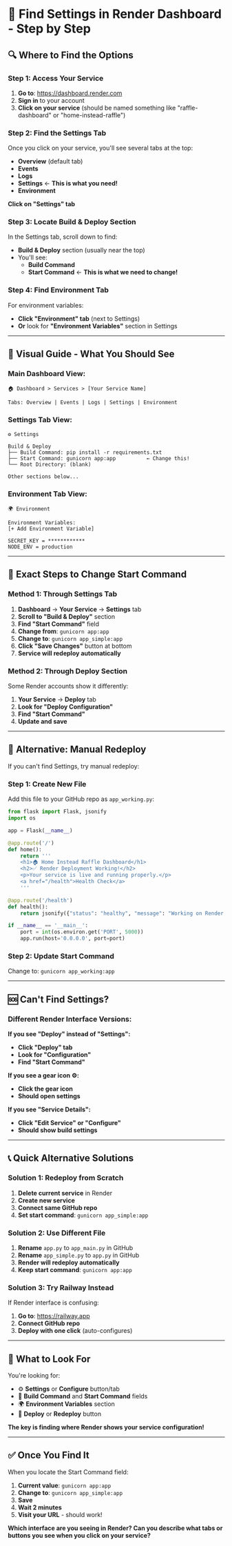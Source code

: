 # 🧭 **Find Settings in Render Dashboard - Step by Step**

## 🔍 **Where to Find the Options**

### **Step 1: Access Your Service**
1. **Go to**: https://dashboard.render.com
2. **Sign in** to your account
3. **Click on your service** (should be named something like "raffle-dashboard" or "home-instead-raffle")

### **Step 2: Find the Settings Tab**
Once you click on your service, you'll see several tabs at the top:
- **Overview** (default tab)
- **Events**  
- **Logs**
- **Settings** ← **This is what you need!**
- **Environment**

**Click on "Settings" tab**

### **Step 3: Locate Build & Deploy Section**
In the Settings tab, scroll down to find:
- **Build & Deploy** section (usually near the top)
- You'll see:
  - **Build Command**
  - **Start Command** ← **This is what we need to change!**

### **Step 4: Find Environment Tab**
For environment variables:
- **Click "Environment" tab** (next to Settings)
- **Or** look for **"Environment Variables"** section in Settings

---

## 📱 **Visual Guide - What You Should See**

### **Main Dashboard View:**
```
🏠 Dashboard > Services > [Your Service Name]

Tabs: Overview | Events | Logs | Settings | Environment
```

### **Settings Tab View:**
```
⚙️ Settings

Build & Deploy
├── Build Command: pip install -r requirements.txt
├── Start Command: gunicorn app:app          ← Change this!
└── Root Directory: (blank)

Other sections below...
```

### **Environment Tab View:**
```
🌍 Environment

Environment Variables:
[+ Add Environment Variable]

SECRET_KEY = ************
NODE_ENV = production
```

---

## 🎯 **Exact Steps to Change Start Command**

### **Method 1: Through Settings Tab**
1. **Dashboard** → **Your Service** → **Settings** tab
2. **Scroll to "Build & Deploy"** section
3. **Find "Start Command"** field
4. **Change from**: `gunicorn app:app`
5. **Change to**: `gunicorn app_simple:app`
6. **Click "Save Changes"** button at bottom
7. **Service will redeploy automatically**

### **Method 2: Through Deploy Section**
Some Render accounts show it differently:
1. **Your Service** → **Deploy** tab
2. **Look for "Deploy Configuration"**
3. **Find "Start Command"**
4. **Update and save**

---

## 🔧 **Alternative: Manual Redeploy**

If you can't find Settings, try manual redeploy:

### **Step 1: Create New File**
Add this file to your GitHub repo as `app_working.py`:

```python
from flask import Flask, jsonify
import os

app = Flask(__name__)

@app.route('/')
def home():
    return '''
    <h1>🏠 Home Instead Raffle Dashboard</h1>
    <h2>✅ Render Deployment Working!</h2>
    <p>Your service is live and running properly.</p>
    <a href="/health">Health Check</a>
    '''

@app.route('/health')
def health():
    return jsonify({"status": "healthy", "message": "Working on Render!"})

if __name__ == '__main__':
    port = int(os.environ.get('PORT', 5000))
    app.run(host='0.0.0.0', port=port)
```

### **Step 2: Update Start Command**
Change to: `gunicorn app_working:app`

---

## 🆘 **Can't Find Settings?**

### **Different Render Interface Versions:**

**If you see "Deploy" instead of "Settings":**
- **Click "Deploy" tab**
- **Look for "Configuration"**
- **Find "Start Command"**

**If you see a gear icon ⚙️:**
- **Click the gear icon**
- **Should open settings**

**If you see "Service Details":**
- **Click "Edit Service" or "Configure"**
- **Should show build settings**

---

## 📞 **Quick Alternative Solutions**

### **Solution 1: Redeploy from Scratch**
1. **Delete current service** in Render
2. **Create new service**
3. **Connect same GitHub repo**
4. **Set start command**: `gunicorn app_simple:app`

### **Solution 2: Use Different File**
1. **Rename** `app.py` to `app_main.py` in GitHub
2. **Rename** `app_simple.py` to `app.py` in GitHub  
3. **Render will redeploy automatically**
4. **Keep start command**: `gunicorn app:app`

### **Solution 3: Try Railway Instead**
If Render interface is confusing:
1. **Go to**: https://railway.app
2. **Connect GitHub repo**
3. **Deploy with one click** (auto-configures)

---

## 📱 **What to Look For**

You're looking for:
- ⚙️ **Settings** or **Configure** button/tab
- 🔧 **Build Command** and **Start Command** fields
- 🌍 **Environment Variables** section
- 🚀 **Deploy** or **Redeploy** button

**The key is finding where Render shows your service configuration!**

---

## ✅ **Once You Find It**

When you locate the Start Command field:
1. **Current value**: `gunicorn app:app`
2. **Change to**: `gunicorn app_simple:app`  
3. **Save**
4. **Wait 2 minutes**
5. **Visit your URL** - should work!

**Which interface are you seeing in Render? Can you describe what tabs or buttons you see when you click on your service?**